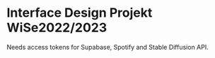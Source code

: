 # Interface Design Projekt WiSe2022/2023
Needs access tokens for Supabase, Spotify and Stable Diffusion API.